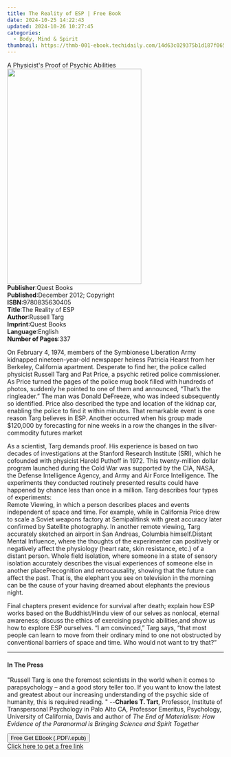 ```yaml
---
title: The Reality of ESP | Free Book
date: 2024-10-25 14:22:43
updated: 2024-10-26 10:27:45
categories:
  - Body, Mind & Spirit
thumbnail: https://thmb-001-ebook.techidaily.com/14d63c029375b1d187f06570c6e86253e9943af8cb689fd552006c9f73f8c34c.jpg
---
```

<main id="book-container">
  <div class="flex flex-col">
    <div class="book-brief flex-1 py-6 px-4 sm:p-6 md:py-10 md:px-8">
      <!-- brief-->
      <div class="book-brief-main">
        A Physicist's Proof of Psychic Abilities
      </div>
    </div>
    <div
      class="book-meta-info flex-1 grid gap-4 col-start-1 col-end-3 row-start-1 sm:mb-6 sm:grid-cols-4 lg:gap-6 lg:col-start-2 lg:row-end-6 lg:row-span-6 lg:mb-0"
    >
      <div
        class="book-meta-info-left place-content-center mt-4 p-4 text-sm leading-6 col-start-2 col-span-2 dark:text-slate-400"
      >
        <img
          class="w-full h-500 object-cover rounded-lg sm:h-255 sm:col-span-2 lg:col-span-full"
          src="https://img-001-ebook.techidaily.com/b759e82ed4400b9adc65ae3d9b8c068186f7c4b717f592491747cf8e10f84934.jpg"
          alt=""
          width="312"
          height="500"
        />
      </div>
      <div
        class="book-meta-info-right mt-2 col-start-1 row-start-2 col-span-3 self-center"
      >
        <!-- meta data  -->
        <div class="flex flex-col px-4 md:px-8">
          <div class="flex-1">
            <strong>Publisher</strong>:<span class="px-2">Quest Books</span>
          </div>
          <div class="flex-1">
            <strong>Published</strong>:<span class="px-2"
              >December 2012; Copyright</span
            >
          </div>
          <div class="flex-1">
            <strong>ISBN</strong>:<span class="px-2">9780835630405</span>
          </div>
          <div class="flex-1">
            <strong>Title</strong>:<span class="px-2">The Reality of ESP</span>
          </div>
          <div class="flex-1">
            <strong>Author</strong>:<span class="px-2">Russell Targ</span>
          </div>
          <div class="flex-1">
            <strong>Imprint</strong>:<span class="px-2">Quest Books</span>
          </div>
          <div class="flex-1">
            <strong>Language</strong>:<span class="px-2">English</span>
          </div>
          <div class="flex-1">
            <strong>Number of Pages</strong>:<span class="px-2">337</span>
          </div>
        </div>
      </div>
    </div>
    <div class="book-description flex-1 py-6 px-4 sm:p-6 md:py-10 md:px-8">
      <div class="book-description-main">
        <div accordion-content="" id="description">
          <p>
            On February 4, 1974, members of the Symbionese Liberation Army
            kidnapped nineteen-year-old newspaper heiress Patricia Hearst from
            her Berkeley, California apartment. Desperate to find her, the
            police called physicist Russell Targ and Pat Price, a psychic
            retired police commissioner. As Price turned the pages of the police
            mug book filled with hundreds of photos, suddenly he pointed to one
            of them and announced, “That’s the ringleader.” The man was Donald
            DeFreeze, who was indeed subsequently so identified. Price also
            described the type and location of the kidnap car, enabling the
            police to find it within minutes. That remarkable event is one
            reason Targ believes in ESP. Another occurred when his group made
            $120,000 by forecasting for nine weeks in a row the changes in the
            silver-commodity futures market
          </p>
          <p>
            As a scientist, Targ demands proof. His experience is based on two
            decades of investigations at the Stanford Research Institute (SRI),
            which he cofounded with physicist Harold Puthoff in 1972. This
            twenty-million dollar program launched during the Cold War was
            supported by the CIA, NASA, the Defense Intelligence Agency, and
            Army and Air Force Intelligence. The experiments they conducted
            routinely presented results could have happened by chance less than
            once in a million. Targ describes four types of experiments:
            <br />Remote Viewing, in which a person describes places and events
            independent of space and time. For example, while in California
            Price drew to scale a Soviet weapons factory at Semipalitinsk with
            great accuracy later confirmed by Satellite photography. In another
            remote viewing, Targ accurately sketched an airport in San Andreas,
            Columbia himself.Distant Mental Influence, where the thoughts of the
            experimenter can positively or negatively affect the physiology
            (heart rate, skin resistance, etc.) of a distant person. Whole field
            isolation, where someone in a state of sensory isolation accurately
            describes the visual experiences of someone else in another
            placePrecognition and retrocausality, showing that the future can
            affect the past. That is, the elephant you see on television in the
            morning can be the cause of your having dreamed about elephants the
            previous night.
          </p>
          <p>
            Final chapters present evidence for survival after death; explain
            how ESP works based on the Buddhist/Hindu view of our selves as
            nonlocal, eternal awareness; discuss the ethics of exercising
            psychic abilities,and show us how to explore ESP ourselves. “I am
            convinced,” Targ says, “that most people can learn to move from
            their ordinary mind to one not obstructed by conventional barriers
            of space and time. Who would not want to try that?”
          </p>
        </div>
        <div class="accordion-fader"></div>
      </div>
    </div>
    <div class="book-excerpts flex-1 py-6 px-4 sm:p-6 md:py-10 md:px-8">
      <!-- excerpts-->
      <div class="book-excerpts-main">
        <hr />
        <h4 class="placeholder placeholder-heading">
          <span>In The Press</span>
        </h4>
        <p>
          "Russell Targ is one the foremost scientists in the world when it
          comes to parapsychology – and a good story teller too. If you want to
          know the latest and greatest about our increasing understanding of the
          psychic side of humanity, this is required reading. " --<b
            >Charles T. Tart</b
          >, Professor, Institute of Transpersonal Psychology in Palo Alto CA,
          Professor Emeritus, Psychology, University of California, Davis and
          author of
          <i
            >The End of Materialism: How Evidence of the Paranormal is Bringing
            Science and Spirit Together
          </i>
        </p>
      </div>
    </div>
    <div
      class="book-about-author flex-1 py-6 px-4 sm:p-6 md:py-10 md:px-8"
    ></div>
    <div class="book-free-get flex-1 py-6 px-4 sm:p-6 md:py-10 md:px-8">
      <button
        id="btn-free-get"
        class="bg-blue-500 hover:bg-blue-700 text-white font-bold py-2 px-4 rounded"
      >
        Free Get EBook (.PDF/.epub)
      </button>
      <div id="countdown-display" class="px-2 text-lg mt-2"></div>
      <a
        id="free-link"
        class="hidden bg-blue-500 hover:bg-blue-700 text-white font-bold py-2 px-4 rounded"
        href="https://www.ebooks.com/en-us/book/1938592/the-reality-of-esp/russell-targ/"
        target="_blank"
        >Click here to get a free link</a
      >
    </div>
    <script>
      let countdownTime = 0;
      let countdownInterval = null;
      document
        .getElementById('btn-free-get')
        .addEventListener('click', startCountdown);
      function startCountdown() {
        countdownTime = new Date().getTime() + 60000 * 3;
        countdownInterval = setInterval(updateCountdown, 1000);
        document.getElementById('btn-free-get').disabled = true;
        document
          .getElementById('btn-free-get')
          .classList.add('bg-gray-500', 'cursor-not-allowed');
      }
      function updateCountdown() {
        let currentTime = new Date().getTime();
        let timeLeft = countdownTime - currentTime;
        let secondsLeft = Math.floor(timeLeft / 1000);
        document.getElementById('countdown-display').innerHTML =
          `Remaining time: ${secondsLeft} seconds.`;
        if (secondsLeft <= 0) {
          clearInterval(countdownInterval);
          document.getElementById('btn-free-get').classList.add('hidden');
          document.getElementById('free-link').classList.remove('hidden');
          document.getElementById('countdown-display').innerHTML = '';
        }
      }
    </script>
  </div>
</main>
